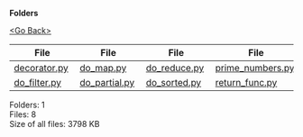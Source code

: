 **Folders**

[&lt;Go Back&gt;](../right.html)

  

<table><thead><tr class="header"><th><strong>File</strong></th><th><strong>File</strong></th><th><strong>File</strong></th><th><strong>File</strong></th></tr></thead><tbody><tr class="odd"><td><a href="decorator.py">decorator.py</a> </td><td><a href="do_map.py">do_map.py</a> </td><td><a href="do_reduce.py">do_reduce.py</a> </td><td><a href="prime_numbers.py">prime_numbers.py</a> </td></tr><tr class="even"><td><a href="do_filter.py">do_filter.py</a> </td><td><a href="do_partial.py">do_partial.py</a> </td><td><a href="do_sorted.py">do_sorted.py</a> </td><td><a href="return_func.py">return_func.py</a> </td></tr></tbody></table>

Folders: 1  
Files: 8  
Size of all files: 3798 KB
